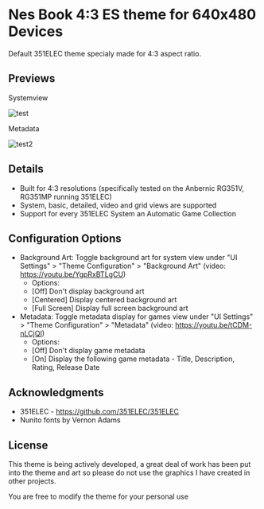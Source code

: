 # Nes Book 4:3 ES theme for 640x480 Devices
Default 351ELEC theme specialy made for 4:3 aspect ratio.

## Previews
Systemview

![test](https://user-images.githubusercontent.com/77732736/149664843-0f4c861e-7dd3-46e3-b373-a333aefa15c8.jpg)

Metadata

![test2](https://user-images.githubusercontent.com/77732736/149664871-c4b2ae23-25ff-48c5-8158-528869fd4cf7.jpg)

## Details

- Built for 4:3 resolutions (specifically tested on the Anbernic RG351V, RG351MP running 351ELEC) 
- System, basic, detailed, video and grid views are supported
- Support for every 351ELEC System an Automatic Game Collection

## Configuration Options

- Background Art: Toggle background art for system view under "UI Settings" > "Theme Configuration" > "Background Art" (video: https://youtu.be/YgpRxBTLgCU)
  - Options:
  - [Off] Don't display background art
  - [Centered] Display centered background art
  - [Full Screen] Display full screen background art
- Metadata: Toggle metadata display for games view under "UI Settings" > "Theme Configuration" > "Metadata" (video: https://youtu.be/tCDM-nLCjQI)
  - Options:
  - [Off] Don't display game metadata
  - [On] Display the following game metadata - Title, Description, Rating, Release Date


## Acknowledgments
- 351ELEC - https://github.com/351ELEC/351ELEC
- Nunito fonts by Vernon Adams

## License
This theme is being actively developed, a great deal of work has been put into the theme and art so please do not use the graphics I have created in other projects.

You are free to modify the theme for your personal use
